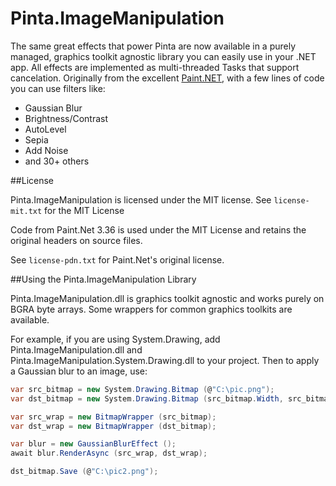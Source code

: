 Pinta.ImageManipulation
=======================

The same great effects that power Pinta are now available in a purely managed, graphics toolkit agnostic library you can easily use in your .NET app.  All effects are implemented as multi-threaded Tasks that support cancelation.  Originally from the excellent [Paint.NET](http://www.getpaint.net/), with a few lines of code you can use filters like:

- Gaussian Blur
- Brightness/Contrast
- AutoLevel
- Sepia
- Add Noise
- and 30+ others

##License

Pinta.ImageManipulation is licensed under the MIT license.
See `license-mit.txt` for the MIT License

Code from Paint.Net 3.36 is used under the MIT License and retains the
original headers on source files.

See `license-pdn.txt` for Paint.Net's original license.

##Using the Pinta.ImageManipulation Library

Pinta.ImageManipulation.dll is graphics toolkit agnostic and works purely on BGRA byte arrays.  Some wrappers for common graphics toolkits are available.

For example, if you are using System.Drawing, add Pinta.ImageManipulation.dll and Pinta.ImageManipulation.System.Drawing.dll to your project.  Then to apply a Gaussian blur to an image, use:

```csharp
var src_bitmap = new System.Drawing.Bitmap (@"C:\pic.png");
var dst_bitmap = new System.Drawing.Bitmap (src_bitmap.Width, src_bitmap.Height);

var src_wrap = new BitmapWrapper (src_bitmap);
var dst_wrap = new BitmapWrapper (dst_bitmap);

var blur = new GaussianBlurEffect ();
await blur.RenderAsync (src_wrap, dst_wrap);

dst_bitmap.Save (@"C:\pic2.png");
```
